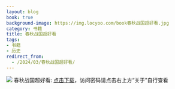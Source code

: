 ```yaml
---
layout: blog
book: true
background-image: https://img.locyoo.com/book春秋战国超好看.jpg
category: 书籍
title: 春秋战国超好看
tags:
- 书籍
- 历史
redirect_from:
  - /2024/03/春秋战国超好看/
---
```

![](https://img.locyoo.com/book春秋战国超好看.jpg)
春秋战国超好看: <a name = "ref1" href="https://089m.com/f/50983618-1314076250-d2c1f5?p=3619">点击下载</a>，访问密码请点击右上方“关于”自行查看
